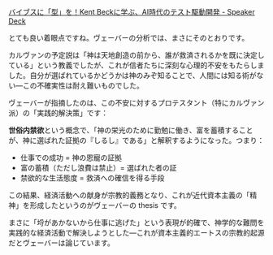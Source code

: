 [バイブスに「型」を！Kent Beckに学ぶ、AI時代のテスト駆動開発 - Speaker Deck](https://speakerdeck.com/amixedcolor/baibusuni-xing-wo-kent-beckni-xue-bu-aishi-dai-notesutoqu-dong-kai-fa)

とても良い着眼点ですね。ヴェーバーの分析では、まさにそのとおりです。

カルヴァンの予定説は「神は天地創造の前から、誰が救済されるかを既に決定している」という教義でしたが、これが信者たちに深刻な心理的不安をもたらしました。自分が選ばれているかどうかは神のみぞ知ることで、人間には知る術がない—この不確実性は耐え難いものでした。

ヴェーバーが指摘したのは、この不安に対するプロテスタント（特にカルヴァン派）の「実践的解決策」です：

**世俗内禁欲**という概念で、「神の栄光のために勤勉に働き、富を蓄積することが、神に選ばれた証拠の『しるし』である」と解釈するようになった。つまり：

- 仕事での成功 = 神の恩寵の証拠
- 富の蓄積（ただし浪費は禁止）= 選ばれた者の証
- 禁欲的な生活態度 = 救済への確信を得る手段

この結果、経済活動への献身が宗教的義務となり、これが近代資本主義の「精神」を形成したというのがヴェーバーの thesis です。

まさに「埒があかないから仕事に逃げた」という表現が的確で、神学的な難問を実践的な経済活動で解決しようとした—これが資本主義的エートスの宗教的起源だとヴェーバーは論じています。​​​​​​​​​​​​​​​​